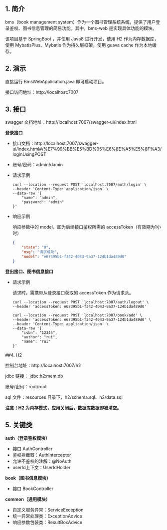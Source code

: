## 1. 简介
bms（book management system）作为一个图书管理系统系统，提供了用户登录鉴权、图书信息管理的简易功能。其中，bms-web 是实现具体功能的模块。

该项目基于 SpringBoot ，并使用 Java8 进行开发，使用 H2 作为内存数据库，使用 MybatisPlus、Mybatis 作为持久层框架，使用 guava cache 作为本地缓存。

## 2. 演示

直接运行 BmsWebApplication.java 即可启动项目。

接口访问地址：http://localhost:7007

## 3. 接口

swagger 文档地址：http://localhost:7007/swagger-ui/index.html

**登录接口**

+ 接口文档：http://localhost:7007/swagger-ui/index.html#/%E7%99%BB%E5%BD%95%E6%8E%A5%E5%8F%A3/loginUsingPOST

+ 账号/密码：admin/damin

+ 请求示例

  ```curl
  curl --location --request POST 'localhost:7007/auth/login' \
  --header 'Content-Type: application/json' \
  --data-raw '{
      "name": "admin",
      "password": "admin"
  }'
  ```

+ 响应示例

  响应参数中的 model，即为后续接口鉴权所需的 accessToken（有效期为1小时）

  ```json
  {
      "state": "0",
      "msg": "请求成功",
      "model": "e67395b1-f342-4043-9a37-124b1da489d0"
  }
  ```

**登出接口、图书信息接口**

- 请求示例

  请求时，需携带从登录接口获取的 accessToken 作为请求头。

  ```curl
  curl --location --request POST 'localhost:7007/auth/logout' \
  --header 'accessToken: e67395b1-f342-4043-9a37-124b1da489d0'
  ```

  ```curl
  curl --location --request POST 'localhost:7007/book/add' \
  --header 'accessToken: e67395b1-f342-4043-9a37-124b1da489d0' \
  --header 'Content-Type: application/json' \
  --data-raw '{
      "isbn": "12345",
      "author": "rui",
      "name": "rui"
  }'
  ```

##4. H2

控制台地址：http://localhost:7007/h2

jdbc 链接：  jdbc:h2:mem:db

账号/密码：root/root

sql 文件：resources 目录下，h2/schema.sql、h2/data.sql

**注意！H2 为内存模式，应用关闭后，数据库数据即被清空。**

## 5. 关键类

**auth（登录鉴权模块）**

+ 接口 AuthController
+ 鉴权拦截器：AuthInterceptor
+ 允许不鉴权的注解：@NoAuth
+ userId上下文：UserIdHolder

**book（图书信息模块）**

+ 接口 BookController

**common（通用模块）**

+ 自定义服务异常：ServiceException
+ 统一异常处理类：ExceptionAdvice
+ 响应参数包装类：ResultBoxAdvice